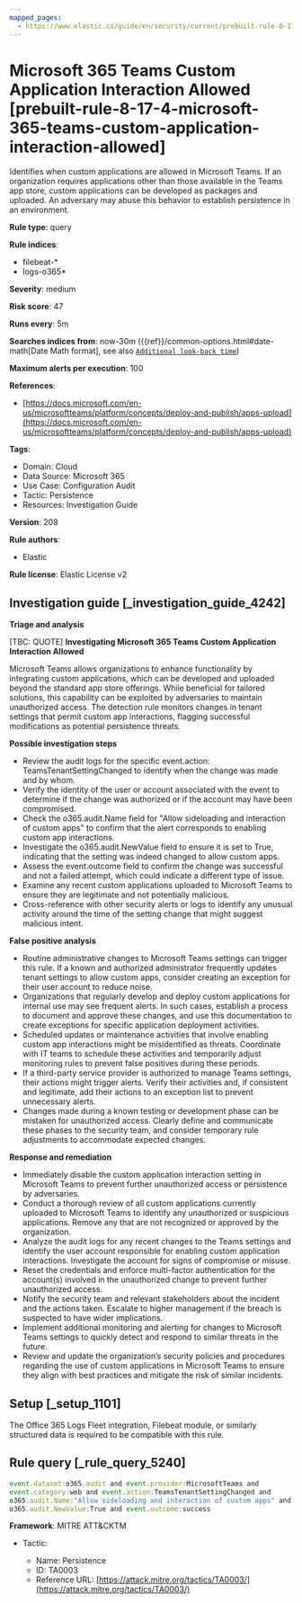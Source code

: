 ```yaml
---
mapped_pages:
  - https://www.elastic.co/guide/en/security/current/prebuilt-rule-8-17-4-microsoft-365-teams-custom-application-interaction-allowed.html
---
```


# Microsoft 365 Teams Custom Application Interaction Allowed [prebuilt-rule-8-17-4-microsoft-365-teams-custom-application-interaction-allowed]

Identifies when custom applications are allowed in Microsoft Teams. If an organization requires applications other than those available in the Teams app store, custom applications can be developed as packages and uploaded. An adversary may abuse this behavior to establish persistence in an environment.

**Rule type**: query

**Rule indices**:

* filebeat-*
* logs-o365*

**Severity**: medium

**Risk score**: 47

**Runs every**: 5m

**Searches indices from**: now-30m ({{ref}}/common-options.html#date-math[Date Math format], see also [`Additional look-back time`](docs-content://solutions/security/detect-and-alert/create-detection-rule.md#rule-schedule))

**Maximum alerts per execution**: 100

**References**:

* [https://docs.microsoft.com/en-us/microsoftteams/platform/concepts/deploy-and-publish/apps-upload](https://docs.microsoft.com/en-us/microsoftteams/platform/concepts/deploy-and-publish/apps-upload)

**Tags**:

* Domain: Cloud
* Data Source: Microsoft 365
* Use Case: Configuration Audit
* Tactic: Persistence
* Resources: Investigation Guide

**Version**: 208

**Rule authors**:

* Elastic

**Rule license**: Elastic License v2

## Investigation guide [_investigation_guide_4242]

**Triage and analysis**

[TBC: QUOTE]
**Investigating Microsoft 365 Teams Custom Application Interaction Allowed**

Microsoft Teams allows organizations to enhance functionality by integrating custom applications, which can be developed and uploaded beyond the standard app store offerings. While beneficial for tailored solutions, this capability can be exploited by adversaries to maintain unauthorized access. The detection rule monitors changes in tenant settings that permit custom app interactions, flagging successful modifications as potential persistence threats.

**Possible investigation steps**

* Review the audit logs for the specific event.action: TeamsTenantSettingChanged to identify when the change was made and by whom.
* Verify the identity of the user or account associated with the event to determine if the change was authorized or if the account may have been compromised.
* Check the o365.audit.Name field for "Allow sideloading and interaction of custom apps" to confirm that the alert corresponds to enabling custom app interactions.
* Investigate the o365.audit.NewValue field to ensure it is set to True, indicating that the setting was indeed changed to allow custom apps.
* Assess the event.outcome field to confirm the change was successful and not a failed attempt, which could indicate a different type of issue.
* Examine any recent custom applications uploaded to Microsoft Teams to ensure they are legitimate and not potentially malicious.
* Cross-reference with other security alerts or logs to identify any unusual activity around the time of the setting change that might suggest malicious intent.

**False positive analysis**

* Routine administrative changes to Microsoft Teams settings can trigger this rule. If a known and authorized administrator frequently updates tenant settings to allow custom apps, consider creating an exception for their user account to reduce noise.
* Organizations that regularly develop and deploy custom applications for internal use may see frequent alerts. In such cases, establish a process to document and approve these changes, and use this documentation to create exceptions for specific application deployment activities.
* Scheduled updates or maintenance activities that involve enabling custom app interactions might be misidentified as threats. Coordinate with IT teams to schedule these activities and temporarily adjust monitoring rules to prevent false positives during these periods.
* If a third-party service provider is authorized to manage Teams settings, their actions might trigger alerts. Verify their activities and, if consistent and legitimate, add their actions to an exception list to prevent unnecessary alerts.
* Changes made during a known testing or development phase can be mistaken for unauthorized access. Clearly define and communicate these phases to the security team, and consider temporary rule adjustments to accommodate expected changes.

**Response and remediation**

* Immediately disable the custom application interaction setting in Microsoft Teams to prevent further unauthorized access or persistence by adversaries.
* Conduct a thorough review of all custom applications currently uploaded to Microsoft Teams to identify any unauthorized or suspicious applications. Remove any that are not recognized or approved by the organization.
* Analyze the audit logs for any recent changes to the Teams settings and identify the user account responsible for enabling custom application interactions. Investigate the account for signs of compromise or misuse.
* Reset the credentials and enforce multi-factor authentication for the account(s) involved in the unauthorized change to prevent further unauthorized access.
* Notify the security team and relevant stakeholders about the incident and the actions taken. Escalate to higher management if the breach is suspected to have wider implications.
* Implement additional monitoring and alerting for changes to Microsoft Teams settings to quickly detect and respond to similar threats in the future.
* Review and update the organization’s security policies and procedures regarding the use of custom applications in Microsoft Teams to ensure they align with best practices and mitigate the risk of similar incidents.


## Setup [_setup_1101]

The Office 365 Logs Fleet integration, Filebeat module, or similarly structured data is required to be compatible with this rule.


## Rule query [_rule_query_5240]

```js
event.dataset:o365.audit and event.provider:MicrosoftTeams and
event.category:web and event.action:TeamsTenantSettingChanged and
o365.audit.Name:"Allow sideloading and interaction of custom apps" and
o365.audit.NewValue:True and event.outcome:success
```

**Framework**: MITRE ATT&CKTM

* Tactic:

    * Name: Persistence
    * ID: TA0003
    * Reference URL: [https://attack.mitre.org/tactics/TA0003/](https://attack.mitre.org/tactics/TA0003/)



